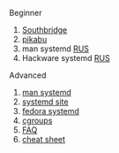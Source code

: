 Beginner  
1. [Southbridge](https://habr.com/ru/company/southbridge/blog/255845/)  
2. [pikabu](https://pikabu.ru/story/systemd_dlya_samyikh_malenkikh_chast_i_znakomstvo_4285483)  
3. man systemd [RUS](https://www.opennet.ru/man.shtml?topic=systemd&category=1&russian=0)  
4. Hackware systemd [RUS](https://hackware.ru/?p=5460)  

Advanced  
1. [man systemd](http://0pointer.de/blog/projects/systemd-docs.html)   
2. [systemd site](https://freedesktop.org/wiki/Software/systemd/)  
3. [fedora systemd](https://fedoraproject.org/wiki/Features/systemd)  
4. [cgroups](https://www.kernel.org/doc/Documentation/cgroup-v1/cgroups.txt)  
5. [FAQ](https://www.freedesktop.org/wiki/Software/systemd/FrequentlyAskedQuestions/)
6. [cheat sheet](https://fedoraproject.org/wiki/SysVinit_to_Systemd_Cheatsheet)  
